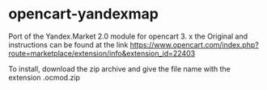 # opencart-yandexmap

Port of the Yandex.Market 2.0 module for opencart 3. x the Original and instructions can be found at the link https://www.opencart.com/index.php?route=marketplace/extension/info&extension_id=22403

To install, download the zip archive and give the file name with the extension .ocmod.zip
